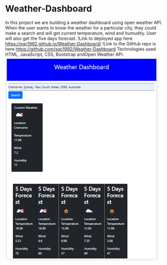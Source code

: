 # Weather-Dashboard
In this project we are building a weather dashboard using open weather API.
When the user wants to know the weather for a particular city, they could make a search and will get current temperature, wind and humudity.
User will also get the five days forecast.
!Link to deployed app here
https://sgc1992.github.io/Weather-Dashboard/
!Link to the GitHub repo is here
https://github.com/sgc1992/Weather-Dashboard
Technologies used
HTML, JavaScript, CSS, Bootstrap andOpen Weather API.
![](./screenshot.PNG "Description goes here")
